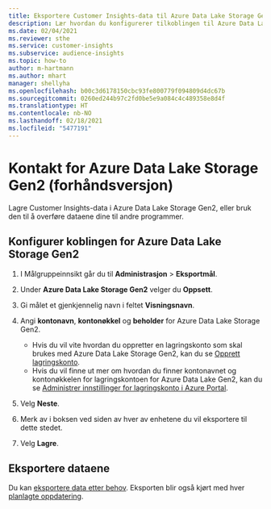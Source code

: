 ```yaml
---
title: Eksportere Customer Insights-data til Azure Data Lake Storage Gen2
description: Lær hvordan du konfigurerer tilkoblingen til Azure Data Lake Storage Gen2.
ms.date: 02/04/2021
ms.reviewer: sthe
ms.service: customer-insights
ms.subservice: audience-insights
ms.topic: how-to
author: m-hartmann
ms.author: mhart
manager: shellyha
ms.openlocfilehash: b00c3d6178150cbc93fe800779f094809d4dc67b
ms.sourcegitcommit: 0260ed244b97c2fd0be5e9a084c4c489358e8d4f
ms.translationtype: HT
ms.contentlocale: nb-NO
ms.lasthandoff: 02/18/2021
ms.locfileid: "5477191"
---
```

# <a name="connector-for-azure-data-lake-storage-gen2-preview"></a>Kontakt for Azure Data Lake Storage Gen2 (forhåndsversjon)

Lagre Customer Insights-data i Azure Data Lake Storage Gen2, eller bruk den til å overføre dataene dine til andre programmer.

## <a name="configure-the-connector-for-azure-data-lake-storage-gen2"></a>Konfigurer koblingen for Azure Data Lake Storage Gen2

1. I Målgruppeinnsikt går du til **Administrasjon** > **Eksportmål**.

1. Under **Azure Data Lake Storage Gen2** velger du **Oppsett**.

1. Gi målet et gjenkjennelig navn i feltet **Visningsnavn**.

1. Angi **kontonavn**, **kontonøkkel** og **beholder** for Azure Data Lake Storage Gen2.
    - Hvis du vil vite hvordan du oppretter en lagringskonto som skal brukes med Azure Data Lake Storage Gen2, kan du se [Opprett lagringskonto](https://docs.microsoft.com/azure/storage/blobs/create-data-lake-storage-account). 
    - Hvis du vil finne ut mer om hvordan du finner kontonavnet og kontonøkkelen for lagringskontoen for Azure Data Lake Gen2, kan du se [Administrer innstillinger for lagringskonto i Azure Portal](https://docs.microsoft.com/azure/storage/common/storage-account-manage).

1. Velg **Neste**.

1. Merk av i boksen ved siden av hver av enhetene du vil eksportere til dette stedet.

1. Velg **Lagre**.

## <a name="export-the-data"></a>Eksportere dataene

Du kan [eksportere data etter behov](export-destinations.md#export-data-on-demand). Eksporten blir også kjørt med hver [planlagte oppdatering](system.md#schedule-tab).
